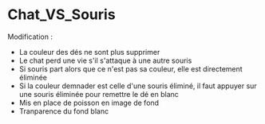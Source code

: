 # Chat_VS_Souris

Modification : 
- La couleur des dés ne sont plus supprimer
- Le chat perd une vie s'il s'attaque à une autre souris
- Si souris part alors que ce n'est pas sa couleur, elle est directement éliminée
- Si la couleur demnader est celle d'une souris éliminé, il faut appuyer sur une souris éliminée pour remettre le dé en blanc
- Mis en place de poisson en image de fond
- Tranparence du fond blanc